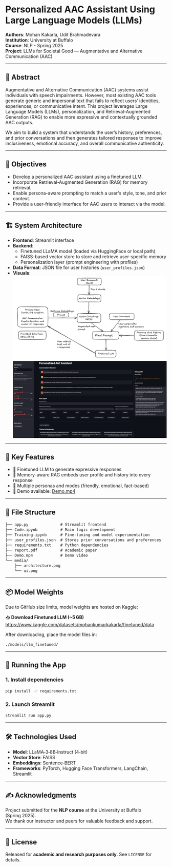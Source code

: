 # Personalized AAC Assistant Using Large Language Models (LLMs)

**Authors**: Mohan Kakarla, Udit Brahmadevara  
**Institution**: University at Buffalo  
**Course**: NLP - Spring 2025  
**Project**: LLMs for Societal Good — Augmentative and Alternative Communication (AAC)

---

## 🧠 Abstract

Augmentative and Alternative Communication (AAC) systems assist individuals with speech impairments. However, most existing AAC tools generate generic and impersonal text that fails to reflect users’ identities, experiences, or communicative intent. This project leverages Large Language Models (LLMs), personalization, and Retrieval-Augmented Generation (RAG) to enable more expressive and contextually grounded AAC outputs.

We aim to build a system that understands the user’s history, preferences, and prior conversations and then generates tailored responses to improve inclusiveness, emotional accuracy, and overall communicative authenticity.

---

## 🎯 Objectives

- Develop a personalized AAC assistant using a finetuned LLM.
- Incorporate Retrieval-Augmented Generation (RAG) for memory retrieval.
- Enable persona-aware prompting to match a user's style, tone, and prior context.
- Provide a user-friendly interface for AAC users to interact via the model.

---

## 🏗️ System Architecture

- **Frontend**: Streamlit interface  
- **Backend**:  
  - Finetuned LLaMA model (loaded via HuggingFace or local path)  
  - FAISS-based vector store to store and retrieve user-specific memory  
  - Personalization layer (prompt engineering with profiles)  
- **Data Format**: JSON file for user histories (`user_profiles.json`)  
- **Visuals**:  
  ![System Architecture](media/architecture.png)  
  ![UI Screenshot](media/ui.png)

---

## 🧪 Key Features

- 🤖 Finetuned LLM to generate expressive responses  
- 🧠 Memory-aware RAG embeds user profile and history into every response  
- 👤 Multiple personas and modes (friendly, emotional, fact-based)  
- 🎥 Demo available: [Demo.mp4](Demo.mp4)

---

## 📁 File Structure

```
├── app.py              # Streamlit frontend
├── Code.ipynb          # Main logic development
├── Training.ipynb      # Fine-tuning and model experimentation
├── user_profiles.json  # Stores prior conversations and preferences
├── requirements.txt    # Python dependencies
├── report.pdf          # Academic paper
├── Demo.mp4            # Demo video
└── media/
    ├── architecture.png
    └── ui.png
```

---

## 📦 Model Weights

Due to GitHub size limits, model weights are hosted on Kaggle:

📥 **Download Finetuned LLM (~5 GB)**  
https://www.kaggle.com/datasets/mohankumarkakarla/finetuned/data

After downloading, place the model files in:

```
./models/llm_finetuned/
```

---

## 🚀 Running the App

### 1. Install dependencies
```bash
pip install -r requirements.txt
```

### 2. Launch Streamlit
```bash
streamlit run app.py
```

---

## 🛠️ Technologies Used

- **Model**: LLaMA‑3‑8B‑Instruct (4‑bit)  
- **Vector Store**: FAISS  
- **Embeddings**: Sentence‑BERT  
- **Frameworks**: PyTorch, Hugging Face Transformers, LangChain, Streamlit

---

## ✍️ Acknowledgments

Project submitted for the **NLP course** at the University at Buffalo (Spring 2025).  
We thank our instructor and peers for valuable feedback and support.

---

## 📃 License

Released for **academic and research purposes only**. See `LICENSE` for details.

